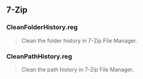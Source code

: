 ## 7-Zip

### CleanFolderHistory.reg

> Clean the folder history in 7-Zip File Manager.

### CleanPathHistory.reg

> Clean the path history in 7-Zip File Manager.
